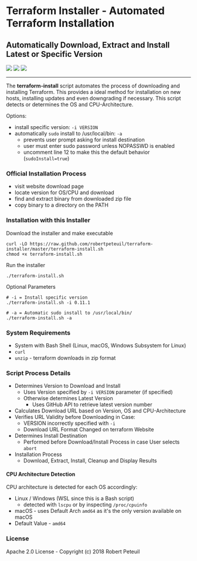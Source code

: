 # Terraform Installer - Automated Terraform Installation

## Automatically Download, Extract and Install Latest or Specific Version

[![](https://img.shields.io/github/release/robertpeteuil/terraform-installer.svg?colorB=2067b8)](https://github.com/robertpeteuil/terraform-installer)
[![](https://img.shields.io/badge/language-bash-89e051.svg?style=flat-square)](https://github.com/robertpeteuil/terraform-installer)
[![](https://img.shields.io/github/license/robertpeteuil/terraform-installer.svg?colorB=2067b8)](https://github.com/robertpeteuil/terraform-installer)

---

The **terraform-install** script automates the process of downloading and installing Terraform.  This provides a ideal method for installation on new hosts, installing updates and even downgrading if necessary.  This script detects or determines the OS and CPU-Architecture.

Options:

- install specific version: `-i VERSION`
- automatically `sudo` install to /usr/local/bin: `-a`
  - prevents user prompt asking for install destination
  - user must enter sudo password unless NOPASSWD is enabled
  - uncomment line 12 to make this the default behavior (`sudoInstall=true`)

### Official Installation Process

- visit website download page
- locate version for OS/CPU and download
- find and extract binary from downloaded zip file
- copy binary to a directory on the PATH

### Installation with this Installer

Download the installer and make executable

``` shell
curl -LO https://raw.github.com/robertpeteuil/terraform-installer/master/terraform-install.sh
chmod +x terraform-install.sh
```

Run the installer

``` shell
./terraform-install.sh
```

Optional Parameters

``` shell
# -i = Install specific version
./terraform-install.sh -i 0.11.1

# -a = Automatic sudo install to /usr/local/bin/
./terraform-install.sh -a
```

### System Requirements

- System with Bash Shell (Linux, macOS, Windows Subsystem for Linux)
- `curl`
- `unzip` - terraform downloads in zip format

### Script Process Details

- Determines Version to Download and Install
  - Uses Version specified by `-i VERSION` parameter (if specified)
  - Otherwise determines Latest Version
    - Uses GitHub API to retrieve latest version number
- Calculates Download URL based on Version, OS and CPU-Architecture
- Verifies URL Validity before Downloading in Case:
  - VERSION incorrectly specified with `-i`
  - Download URL Format Changed on terraform Website
- Determines Install Destination
  - Performed before Download/Install Process in case User selects `abort`
- Installation Process
  - Download, Extract, Install, Cleanup and Display Results

#### CPU Architecture Detection

CPU architecture is detected for each OS accordingly:

- Linux / Windows (WSL since this is a Bash script)
  - detected with `lscpu` or by inspecting `/proc/cpuinfo`
- macOS - uses Default Arch `amd64` as it's the only version available on macOS
- Default Value - `amd64`

### License

Apache 2.0 License - Copyright (c) 2018    Robert Peteuil
